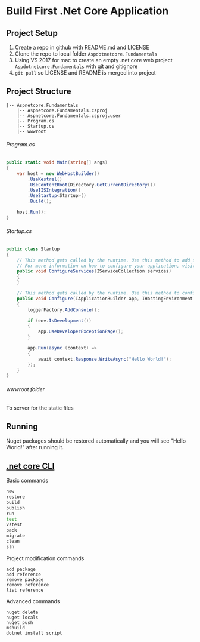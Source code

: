 # Build First .Net Core Application

## Project Setup

1. Create a repo in github with README.md and LICENSE
1. Clone the repo to local folder `Aspdotnetcore.Fundamentals`
1. Using VS 2017 for mac to create an empty .net core web project `Aspdotnetcore.Fundamentals` with git and gitignore
1. `git pull` so LICENSE and README is merged into project

## Project Structure

```
|-- Aspnetcore.Fundamentals
    |-- Aspnetcore.Fundamentals.csproj
    |-- Aspnetcore.Fundamentals.csproj.user
    |-- Program.cs
    |-- Startup.cs
    |-- wwwroot
```

###### Program.cs

```csharp
public static void Main(string[] args)
{
    var host = new WebHostBuilder()
        .UseKestrel()
        .UseContentRoot(Directory.GetCurrentDirectory())
        .UseIISIntegration()
        .UseStartup<Startup>()
        .Build();

    host.Run();
}
```

###### Startup.cs

```csharp
public class Startup
{
    // This method gets called by the runtime. Use this method to add services to the container.
    // For more information on how to configure your application, visit https://go.microsoft.com/fwlink/?LinkID=398940
    public void ConfigureServices(IServiceCollection services)
    {
    }

    // This method gets called by the runtime. Use this method to configure the HTTP request pipeline.
    public void Configure(IApplicationBuilder app, IHostingEnvironment env, ILoggerFactory loggerFactory)
    {
        loggerFactory.AddConsole();

        if (env.IsDevelopment())
        {
            app.UseDeveloperExceptionPage();
        }

        app.Run(async (context) =>
        {
            await context.Response.WriteAsync("Hello World!");
        });
    }
}
```

###### wwwroot folder

To server for the static files

## Running

Nuget packages should be restored automatically and you will see "Hello World!" after running it.

## [.net core CLI](https://docs.microsoft.com/en-us/dotnet/core/tools/)

Basic commands

```bash
new
restore
build
publish
run
test
vstest
pack
migrate
clean
sln
```

Project modification commands

```
add package
add reference
remove package
remove reference
list reference
```

Advanced commands

```
nuget delete
nuget locals
nuget push
msbuild
dotnet install script
```